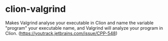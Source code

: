 # clion-valgrind

Makes Valgrind analyse your executable in Clion and name the variable "program" your executable name, and Valgrind will analyze your program in Clion. (https://youtrack.jetbrains.com/issue/CPP-548) 

